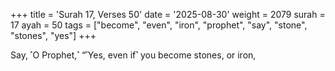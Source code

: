 +++
title = 'Surah 17, Verses 50'
date = '2025-08-30'
weight = 2079
surah = 17
ayah = 50
tags = ["become", "even", "iron", "prophet", "say", "stone", "stones", "yes"]
+++

Say, ˹O Prophet,˺ “˹Yes, even if˺ you become stones, or iron,